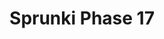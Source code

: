 ---
slug: sprunki-phase-17
title: Sprunki Phase 17
description: "Sprunki Phase 17 is an exciting online game. Play for free directly in your browser!"
icon: /images/popular_mods/Sprunki Phase 17.png
url: https://wowtbc.net/sprunkin/sprunki-phase17/index.html
previewImage: /images/popular_mods/Sprunki Phase 17.png
type: popular mods

# SEO配置
seo:
  title: "Sprunki Phase 17 - Play Free Online Game | Fun Browser Games"
  description: "Sprunki Phase 17 - Play this fun online game for free in your browser. No download required!"
  ogImage: "/images/popular_mods/Sprunki Phase 17.png"
  keywords: "sprunki-phase-17, online game, browser game, free game, popular mods game, play online"

videoUrls:
  - https://www.youtube.com/embed/example1
  - https://www.youtube.com/embed/example2

whyPlay:
  title: "Why Play Sprunki Phase 17?"
  items:
    - "Immersive Gameplay: Sprunki Phase 17 offers an engaging and immersive gaming experience that will keep you entertained for hours"
    - "Challenging Levels: Test your skills with increasingly difficult challenges and obstacles"
    - "Beautiful Graphics: Enjoy stunning visuals and smooth animations that bring the game world to life"
    - "Regular Updates: New content and features are added regularly to keep the game fresh and exciting"
    - "Free to Play: Experience all the fun without spending a penny"
    - "Community Features: Connect with other players, share strategies, and compete for high scores"
    - "Cross-Platform: Play on any device with a web browser, no downloads required"

features:
  title: "Key Features of Sprunki Phase 17"
  image: "/images/popular_mods/Sprunki Phase 17.png"
  items:
    - "Intuitive Controls: Easy to learn controls make Sprunki Phase 17 accessible for players of all skill levels"
    - "Multiple Game Modes: Enjoy various gameplay options that provide different challenges and experiences"
    - "Character Customization: Personalize your gaming experience with unique characters and items"
    - "Achievement System: Complete special tasks to earn rewards and recognition"
    - "Leaderboards: Compete with players worldwide and see who can achieve the highest scores"

characteristics:
  title: "Game Characteristics"
  image: "/images/popular_mods/Sprunki Phase 17.png"
  items:
    - "Genre: Popular mods game with elements of strategy and skill"
    - "Difficulty: Suitable for both casual gamers and those seeking a challenge"
    - "Play Time: Quick sessions or extended gameplay, depending on your preference"
    - "Art Style: Vibrant and engaging visuals that enhance the gaming experience"
    - "Sound Design: Immersive audio that complements the gameplay perfectly"

info: "Sprunki Phase 17 is an exciting online game that offers players a unique and engaging gaming experience. With its intuitive controls, stunning visuals, and challenging gameplay, Sprunki Phase 17 provides hours of entertainment for players of all ages and skill levels. Whether you're looking for a quick gaming session during a break or an extended play session, Sprunki Phase 17 delivers an immersive experience that will keep you coming back for more. The game features multiple levels of increasing difficulty, ensuring that players are constantly challenged as they progress. With regular updates adding new content and features, Sprunki Phase 17 remains fresh and exciting, providing endless entertainment options for its growing community of players."

howToPlayIntro: "Welcome to Sprunki Phase 17! This guide will walk you through the basics and help you master the game. Whether you're a beginner or looking to improve your skills, these tips and instructions will enhance your gaming experience."

howToPlaySteps:
  - title: "Getting Started"
    description: "Begin your Sprunki Phase 17 adventure by familiarizing yourself with the controls. Use your keyboard or mouse to navigate through the game interface. The tutorial will guide you through the basic mechanics and help you understand the objectives."
  - title: "Understanding the Objectives"
    description: "In Sprunki Phase 17, your main goal is to progress through levels by completing specific objectives. Each level presents unique challenges that require different strategies and approaches."
  - title: "Mastering the Controls"
    description: "Practice using the controls to improve your precision and reaction time. Sprunki Phase 17 requires quick reflexes and strategic thinking to overcome obstacles and defeat opponents."
  - title: "Utilizing Power-ups"
    description: "Collect power-ups throughout the game to enhance your abilities and overcome difficult challenges. Each power-up offers unique advantages that can be crucial for success."
  - title: "Developing Strategies"
    description: "As you progress in Sprunki Phase 17, develop effective strategies for different scenarios. Analyze patterns, anticipate challenges, and adapt your approach to maximize your performance."

faq:
  title: "Frequently Asked Questions about Sprunki Phase 17"
  items:
    - question: "Is Sprunki Phase 17 free to play?"
      answer: "Yes, Sprunki Phase 17 is completely free to play directly in your web browser. No downloads or purchases are required to enjoy the full game experience."
    - question: "Can I play Sprunki Phase 17 on mobile devices?"
      answer: "Yes, Sprunki Phase 17 is optimized for both desktop and mobile play. You can enjoy the game on any device with a web browser and internet connection."
    - question: "Are there any in-game purchases?"
      answer: "While Sprunki Phase 17 is free to play, there may be optional in-game purchases available for cosmetic items or additional features that don't affect core gameplay."
    - question: "How often is Sprunki Phase 17 updated?"
      answer: "The developers regularly update Sprunki Phase 17 with new content, features, and improvements based on player feedback and game performance."
    - question: "Can I play Sprunki Phase 17 offline?"
      answer: "Currently, Sprunki Phase 17 requires an internet connection to play as it's a browser-based online game."
    - question: "Is Sprunki Phase 17 suitable for children?"
      answer: "Yes, Sprunki Phase 17 is designed to be family-friendly and suitable for players of all ages."
    - question: "How do I report bugs or issues?"
      answer: "If you encounter any problems while playing Sprunki Phase 17, you can report them through the game's support page or contact the developers directly through their website."
    - question: "Still Have Questions?"
      answer: "If you have additional questions about Sprunki Phase 17 that aren't covered in this FAQ, please visit our support center or contact our customer service team for assistance."
---